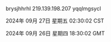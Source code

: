 brysjhhrhl 219.139.198.207 yqqlmgsycl

2024年 09月 27日 星期五 02:30:02 CST

2024年 09月 26日 星期四 18:30:02 GMT
